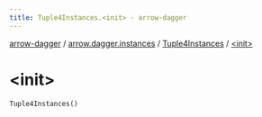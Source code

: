 ```yaml
---
title: Tuple4Instances.<init> - arrow-dagger
---
```


[arrow-dagger](../../index.html) / [arrow.dagger.instances](../index.html) / [Tuple4Instances](index.html) / [&lt;init&gt;](./-init-.html)

# &lt;init&gt;

`Tuple4Instances()`